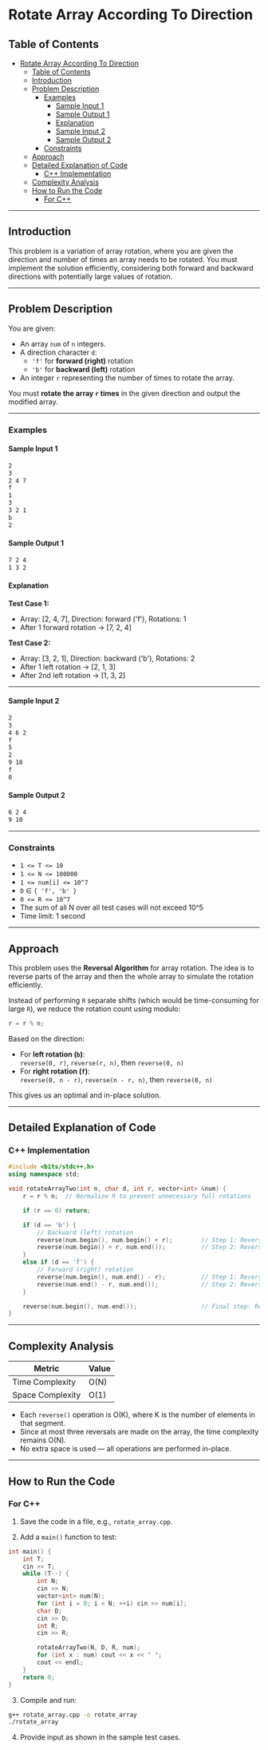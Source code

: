# Rotate Array According To Direction

<!-- markdownlint-disable MD029 -->

## Table of Contents

- [Rotate Array According To Direction](#rotate-array-according-to-direction)
  - [Table of Contents](#table-of-contents)
  - [Introduction](#introduction)
  - [Problem Description](#problem-description)
    - [Examples](#examples)
      - [Sample Input 1](#sample-input-1)
      - [Sample Output 1](#sample-output-1)
      - [Explanation](#explanation)
      - [Sample Input 2](#sample-input-2)
      - [Sample Output 2](#sample-output-2)
    - [Constraints](#constraints)
  - [Approach](#approach)
  - [Detailed Explanation of Code](#detailed-explanation-of-code)
    - [C++ Implementation](#c-implementation)
  - [Complexity Analysis](#complexity-analysis)
  - [How to Run the Code](#how-to-run-the-code)
    - [For C++](#for-c)

---

## Introduction

This problem is a variation of array rotation, where you are given the direction and number of times an array needs to be rotated. You must implement the solution efficiently, considering both forward and backward directions with potentially large values of rotation.

---

## Problem Description

You are given:

- An array `num` of `n` integers.
- A direction character `d`:
  - `'f'` for **forward (right)** rotation
  - `'b'` for **backward (left)** rotation
- An integer `r` representing the number of times to rotate the array.

You must **rotate the array `r` times** in the given direction and output the modified array.

---

### Examples

#### Sample Input 1

```bash
2
3
2 4 7
f
1
3
3 2 1
b
2
```

#### Sample Output 1

```bash
7 2 4
1 3 2
```

#### Explanation

**Test Case 1:**

- Array: [2, 4, 7], Direction: forward ('f'), Rotations: 1
- After 1 forward rotation → [7, 2, 4]

**Test Case 2:**

- Array: [3, 2, 1], Direction: backward ('b'), Rotations: 2
- After 1 left rotation → [2, 1, 3]
- After 2nd left rotation → [1, 3, 2]

---

#### Sample Input 2

```bash
2
3
4 6 2
f
5
2
9 10
f
0
```

#### Sample Output 2

```bash
6 2 4
9 10
```

---

### Constraints

- `1 <= T <= 10`
- `1 <= N <= 100000`
- `1 <= num[i] <= 10^7`
- `D` ∈ `{ 'f', 'b' }`
- `0 <= R <= 10^7`
- The sum of all N over all test cases will not exceed 10^5
- Time limit: 1 second

---

## Approach

This problem uses the **Reversal Algorithm** for array rotation. The idea is to reverse parts of the array and then the whole array to simulate the rotation efficiently.

Instead of performing `R` separate shifts (which would be time-consuming for large `R`), we reduce the rotation count using modulo:

```cpp
r = r % n;
```

Based on the direction:

- For **left rotation (`b`)**:  
  `reverse(0, r)`, `reverse(r, n)`, then `reverse(0, n)`
- For **right rotation (`f`)**:  
  `reverse(0, n - r)`, `reverse(n - r, n)`, then `reverse(0, n)`

This gives us an optimal and in-place solution.

---

## Detailed Explanation of Code

### C++ Implementation

```cpp
#include <bits/stdc++.h>
using namespace std;

void rotateArrayTwo(int n, char d, int r, vector<int> &num) {
    r = r % n;  // Normalize R to prevent unnecessary full rotations

    if (r == 0) return;

    if (d == 'b') {
        // Backward (left) rotation
        reverse(num.begin(), num.begin() + r);        // Step 1: Reverse first r elements
        reverse(num.begin() + r, num.end());          // Step 2: Reverse remaining elements
    }
    else if (d == 'f') {
        // Forward (right) rotation
        reverse(num.begin(), num.end() - r);          // Step 1: Reverse first n-r elements
        reverse(num.end() - r, num.end());            // Step 2: Reverse last r elements
    }

    reverse(num.begin(), num.end());                  // Final step: Reverse the entire array
}
```

---

## Complexity Analysis

| Metric           | Value |
| ---------------- | ----- |
| Time Complexity  | O(N)  |
| Space Complexity | O(1)  |

- Each `reverse()` operation is O(K), where K is the number of elements in that segment.
- Since at most three reversals are made on the array, the time complexity remains O(N).
- No extra space is used — all operations are performed in-place.

---

## How to Run the Code

### For C++

1. Save the code in a file, e.g., `rotate_array.cpp`.

2. Add a `main()` function to test:

  ```cpp
  int main() {
      int T;
      cin >> T;
      while (T--) {
          int N;
          cin >> N;
          vector<int> num(N);
          for (int i = 0; i < N; ++i) cin >> num[i];
          char D;
          cin >> D;
          int R;
          cin >> R;

          rotateArrayTwo(N, D, R, num);
          for (int x : num) cout << x << " ";
          cout << endl;
      }
      return 0;
  }
  ```

3. Compile and run:

  ```bash
  g++ rotate_array.cpp -o rotate_array
  ./rotate_array
  ```

4. Provide input as shown in the sample test cases.
